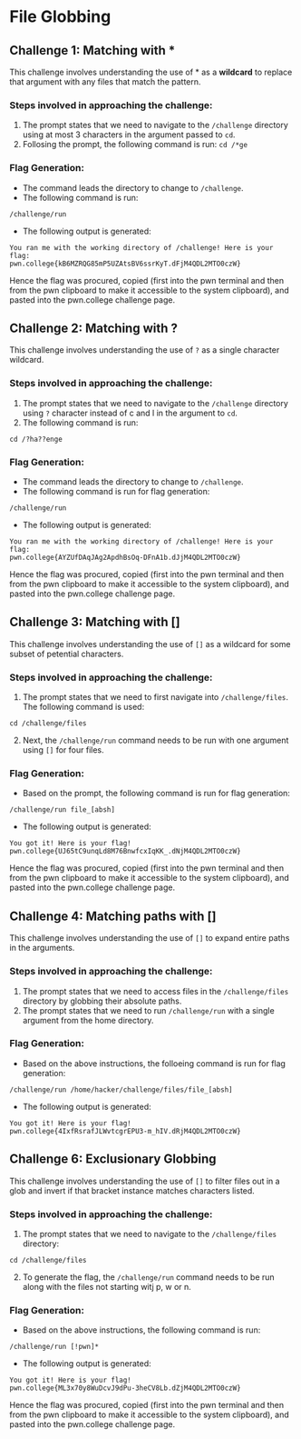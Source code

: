 # File Globbing

## Challenge 1: Matching with *

This challenge involves understanding the use of * as a **wildcard** to replace that argument with any files that match the pattern.

### Steps involved in approaching the challenge:
1. The prompt states that we need to navigate to the ```/challenge``` directory using at most 3 characters in the argument passed to ```cd```.
2. Follosing the prompt, the following command is run:
```cd /*ge```

### Flag Generation:
* The command leads the directory to change to ```/challenge```.
* The following command is run:
```
/challenge/run
```
* The following output is generated:
```
You ran me with the working directory of /challenge! Here is your flag:
pwn.college{kB6MZRQG85mP5UZAtsBV6ssrKyT.dFjM4QDL2MTO0czW}
```
Hence the flag was procured, copied (first into the pwn terminal and then from the pwn clipboard to make it accessible to the system clipboard), and pasted into the pwn.college challenge page.

## Challenge 2: **Matching with ?**

This challenge involves understanding the use of ```?``` as a single character wildcard.

### Steps involved in approaching the challenge:
1. The prompt states that we need to navigate to the ```/challenge``` directory using ```?``` character instead of c and l in the argument to ```cd```.
2. The following command is run:
```
cd /?ha??enge
```

### Flag Generation:
* The command leads the directory to change to ```/challenge```.
* The following command is run for flag generation:
```
/challenge/run
```
* The following output is generated:
```
You ran me with the working directory of /challenge! Here is your flag:
pwn.college{AYZUfDAqJAg2ApdhBsOq-DFnA1b.dJjM4QDL2MTO0czW}
```
Hence the flag was procured, copied (first into the pwn terminal and then from the pwn clipboard to make it accessible to the system clipboard), and pasted into the pwn.college challenge page.

## Challenge 3: **Matching with []**

This challenge involves understanding the use of ```[]``` as a wildcard for some subset of petential characters.

### Steps involved in approaching the challenge:
1. The prompt states that we need to first navigate into ```/challenge/files```. The following command is used:
```
cd /challenge/files
```
2. Next, the ```/challenge/run``` command needs to be run with one argument using ```[]``` for four files.

### Flag Generation:
* Based on the prompt, the following command is run for flag generation:
```
/challenge/run file_[absh]
```
* The following output is generated:
```
You got it! Here is your flag!
pwn.college{UJ65tC9unqLd8M76BnwfcxIqKK_.dNjM4QDL2MTO0czW}
```
Hence the flag was procured, copied (first into the pwn terminal and then from the pwn clipboard to make it accessible to the system clipboard), and pasted into the pwn.college challenge page.

## Challenge 4: **Matching paths with []**

This challenge involves understanding the use of ```[]``` to expand entire paths in the arguments.

### Steps involved in approaching the challenge:
1. The prompt states that we need to access files in the ```/challenge/files``` directory by globbing their absolute paths.
2. The prompt states that we need to run ```/challenge/run``` with a single argument from the home directory.

### Flag Generation:
* Based on the above instructions, the folloeing command is run for flag generation:
```
/challenge/run /home/hacker/challenge/files/file_[absh]
```
* The following output is generated:
```
You got it! Here is your flag!
pwn.college{4IxfRsrafJLWvtcgrEPU3-m_hIV.dRjM4QDL2MTO0czW}

```

## Challenge 6: **Exclusionary Globbing**
This challenge involves understanding the use of ```[]``` to filter files out in a glob and invert if that bracket instance matches characters listed.

### Steps involved in approaching the challenge:
1. The prompt states that we need to navigate to the ```/challenge/files``` directory:
```
cd /challenge/files
```
2. To generate the flag, the ```/challenge/run``` command needs to be run along with the files not starting witj p, w or n.

### Flag Generation:
* Based on the above instructions, the following command is run:
```
/challenge/run [!pwn]*
```
* The following output is generated:
```
You got it! Here is your flag!
pwn.college{ML3x70y8WuDcvJ9dPu-3heCV8Lb.dZjM4QDL2MTO0czW}

```
Hence the flag was procured, copied (first into the pwn terminal and then from the pwn clipboard to make it accessible to the system clipboard), and pasted into the pwn.college challenge page.
